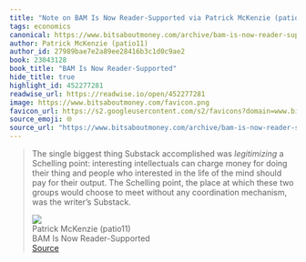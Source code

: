 ```yaml
---
title: "Note on BAM Is Now Reader-Supported via Patrick McKenzie (patio11)"
tags: economics
canonical: https://www.bitsaboutmoney.com/archive/bam-is-now-reader-supported/
author: Patrick McKenzie (patio11)
author_id: 27989bae7e2a89ee28416b3c1d0c9ae2
book: 23043128
book_title: "BAM Is Now Reader-Supported"
hide_title: true
highlight_id: 452277281
readwise_url: https://readwise.io/open/452277281
image: https://www.bitsaboutmoney.com/favicon.png
favicon_url: https://s2.googleusercontent.com/s2/favicons?domain=www.bitsaboutmoney.com
source_emoji: 🌐
source_url: "https://www.bitsaboutmoney.com/archive/bam-is-now-reader-supported/#:~:text=The%20single%20biggest,the%20writer%E2%80%99s%20Substack."
---
```


> The single biggest thing Substack accomplished was *legitimizing* a Schelling point: interesting intellectuals can charge money for doing their thing and people who interested in the life of the mind should pay for their output. The Schelling point, the place at which these two groups would choose to meet without any coordination mechanism, was the writer’s Substack.
> <div class="quoteback-footer"><div class="quoteback-avatar"><img class="mini-favicon" src="https://s2.googleusercontent.com/s2/favicons?domain=www.bitsaboutmoney.com"></div><div class="quoteback-metadata"><div class="metadata-inner"><span style="display:none">FROM:</span><div aria-label="Patrick McKenzie (patio11)" class="quoteback-author"> Patrick McKenzie (patio11)</div><div aria-label="BAM Is Now Reader-Supported" class="quoteback-title"> BAM Is Now Reader-Supported</div></div></div><div class="quoteback-backlink"><a target="_blank" aria-label="go to the full text of this quotation" rel="noopener" href="https://www.bitsaboutmoney.com/archive/bam-is-now-reader-supported/#:~:text=The%20single%20biggest,the%20writer%E2%80%99s%20Substack." class="quoteback-arrow"> Source</a></div></div>